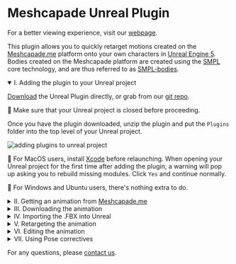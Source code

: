 # Meshcapade Unreal Plugin

<p class='hidden'>For a better viewing experience, visit our <a href='https://me.meshcapade.com/integrations/unreal'>webpage</a>.</p>

This plugin allows you to quickly retarget motions created on the [Meshcapade.me](https://me.meshcapade.com/) platform onto your own characters in [Unreal Engine 5](https://www.unrealengine.com/en-US/download). Bodies created on the Meshcapade platform are created using the [SMPL](https://smpl.is.tue.mpg.de/) core technology, and are thus referred to as [SMPL-bodies](https://smpl.is.tue.mpg.de/license.html).

<details open>
<summary>I. Adding the plugin to your Unreal project</summary>

[Download](https://github.com/Meshcapade/mc-unreal/releases/latest/download/mc-unreal.zip) the Unreal Plugin directly, or grab from our [git repo](https://github.com/Meshcapade/mc-unreal).

📝 Make sure that your Unreal project is closed before proceeding.  

Once you have the plugin downloaded, unzip the plugin and put the `Plugins` folder into the top level of your Unreal project.

![adding plugins to unreal project](images/readme_plugins.gif) 

📝 For MacOS users, install [Xcode](https://apps.apple.com/us/app/xcode/id497799835?mt=12) before relaunching.  When opening your Unreal project for the first time after adding the plugin, a warning will pop up asking you to rebuild missing modules.  Click `Yes` and continue normally.

📝 For Windows and Ubuntu users, there's nothing extra to do.

</details>

<details>
<summary>II. Getting an animation from <a href='https://me.meshcapade.com' target='_blank'>Meshcapade.me</a></summary>

Currently, there are two ways to get animations from [Meshcapade.me](https://me.meshcapade.com/):
- [Motion from video](https://me.meshcapade.com/from-videos) - extract the human motion from a video.

- [Motion from text](https://me.meshcapade.com/editor) - find a human motion in our library of thousands of motions.

### A. [Motion from video](https://me.meshcapade.com/from-videos)
To get an animation from a video, visit the Meshcapade [motion from video](https://me.meshcapade.com/from-videos) page.  Follow the prompts until you've created an animated avatar.

![from video](images/readme_afv00.png)

### B. [Motion from text](https://me.meshcapade.com/editor)
To search for a motion from our motion library, visit the Meshcapade [editor](https://me.meshcapade.com/editor) page. On the top right, there is a search box where you can find animation.  Once you've found the animation you want, save the avatar into your vault.

![from text](images/readme_tmr00.png) 

</details>

<details id='downloading'>
<summary>III. Downloading the animation </summary>

Go to your [avatar vault](https://me.meshcapade.com/vault), and click the `...` on the top right corner of the avatar containing the motion you'd like to download.  In the download options, make sure that `file format` is `.FBX` (`.OBJ` has no motion) and that `Pose/Motion` is `Captured Motion`.  For `compatibility mode`, select `Unreal - no blend shapes` if you're only interested in the motion which will make the import process faster.  Choose `Unreal` if you want to use [Pose Correctives](#pose-correctives).

![download](images/readme_download00.png)

</details>

<details id='importing'>
<summary>IV. Importing the .FBX into Unreal</summary>

With the .FBX downloaded, import it into your unreal project (File > Import).

Set the skeleton to `SK_MeshcapadeBody`.  If you don't see it, then click the gear next to the search box and make sure `Show Plugin Content` is checked.  In the content browser, `SK_MeshcapadeBody` is located here: `Content/Plugins/Meshcapade/Meshes/SK_MeshcapadeBody`.

![import00](images/readme_import00.png)


📝 Make sure that `Import Animation` is checked.

📝 If you’re interested in the [Pose Correctives](#pose-correctives), you also need to use the check `Import Morph Targets`.

![import00](images/readme_import03.png)

📝 If you are importing a single frame .FBX, for example if you [created a SMPL-body from an image](https://me.meshcapade.com/from-photos), also check `Use T0 As Ref Pose`.
</details>

<details>
<summary>V. Retargeting the animation</summary>

One thing you may want to do is retarget the motion from the SMPL-body onto the body of your character.  To do so, you will need a retargeter.  Retargeters require two IK rigs: one for the source body, the SMPL-body in this case, and one for the target body - your character.  The Meshcapade Unreal plugin comes with a sample retargeter for the Unreal mannequin, including an IK rig for the SMPL-body and an IK rig for the Unreal mannequin.  If you already have a retargeter from the Unreal mannequin to your character, then this will provide a straightforward way to get motion from a SMPL-body directly onto your character.   

### A. Making your own IK rig

If you want to make a retargeter, the first thing you need to do is make an IK Rig for your character.  In the top right corner of the Content Browser, click on `Settings` and make sure `Show Plugin Content` is checked.  Then open `Plugins` > `Meshcapade Content` > `Rigs`.  Duplicate the `IK_Manniquen` rig.

![ik rig0](images/readme_ikrig00.png)

If your character's skeleton follows the UE5 character convention, you only need to change the preview skeletal mesh to your character.  If you're using a UE4 character, you may need to change the `End Bone` of the `Spine` IK chain to `spine_03`.

![ik rig1](images/readme_ikrig01.png)

For more information on this subject, see the Unreal documentation on [IK Rig Animation Retargeting](https://docs.unrealengine.com/5.3/en-US/ik-rig-animation-retargeting-in-unreal-engine/).

### B. Making your own retargeter
Once you have the IK rig for your character created, you can make a retargeter.  Right-click in the Content Browser and type `retargeter` or go to `Animation` > `Retargeting` > `IK Retargeter`.  Double-click the newly created retargeter.

A retargeter contains two IK rigs and the relationship between them.  Set the two IK rigs in the details panel.

![retarget0](images/readme_retarget00.png)

The poses of the two skeletons need to match as well.  To do this, change the display mode to `Edit Retarget Pose` on the top left.  Then rotate the bones of the source and/or the target until the angles match one another as closely as possible.

![retarget1](images/readme_retarget01.png)

Finally, the chains of the two IK rigs need to be correlated.  There are several ways to do this, but if you copied the Unreal mannequin all you need to do is click `Auto-Map Chains` > `Map All (Exact)`.

![retarget2](images/readme_retarget02.png)

For more information on this subject, see the Unreal documentation on [IK Rig Animation Retargeting](https://docs.unrealengine.com/5.3/en-US/ik-rig-animation-retargeting-in-unreal-engine/).

### C. Retargeting animation
Now that the retargeter is built, it can be used to retarget any number of animations between the SMPL-body and the body of your character.  To do so, simply right-click on an animation file (it will have a dark green bar in the middle of it), and select `Retarget Animation Assets` > `Duplicate and Retarget Animation Assets/Blueprints`.

![retarget4](images/readme_retarget04.png)

Select the retargeter you'd like to use.

![retareget5](images/readme_retarget05.png)

This process will create a new animation asset for your character.  Here's an example of the retargeted animation next to the original animation.

[![Retargeting Example](images/readme_preview_retargetingexample.png)](https://youtu.be/dDYhbGmUmCA "Retarget Example")

</details>

<details>
<summary>VI. Editing the animation</summary>

If the animation doesn't look right on your character, there are two options:  
1. The first is to go back to the platform and try to get something more suitable.  You can go to the [motion from video](https://me.meshcapade.com/from-videos) page and upload a different video to get different results, or you can go to the [motion from text](https://me.meshcapade.com/editor) section of the editor and try to search for a more suitable animation using a different prompt.
2. The second thing you can do is edit the animation after the fact, and there are several ways to do this.  An easy way to do this which also gives you lots of control, is to use a control rig that has a forward and backward solver.

The control rig that comes with the third-person template, which we also ship with the plugin, is sufficient for this.  In the content browser, go to `Plugins` > `Meshcapade Content` > `Rigs` and duplicate the `CR_Mannequin_Body` rig.

![controlrig0](images/readme_controlrig00.png)

You will have to make edits to this control rig depending on how different your character's skeleton is from the Unreal conventional skeleton.

In the `Preview Scene Settings`, change the preview mesh to that of your character.

If you are retargeting a UE4 character, for example, you would need to make a few changes to the skeleton.  In the Rig Hierarchy, you can rearrange bones by clicking and dragging them.  The spine, neck, and hands are in different places in the UE4 and UE5 conventional skeletons.  You would need to make the following changes:
- Move `clavicle_l`, `clavicle_r` and `neck_01` to be underneath `spine_03`
- Move `head` to be underneath `neck_01`
- On both hands, move `index_01`, `middle_01`, `ring_01`, and `pinky_01` to be direct children of their corresponding `hand` bones.

![controlrig1](images/readme_controlrig01.png)

For more information on this subject, see the Unreal documentation on [Control Rig](https://docs.unrealengine.com/5.3/en-US/control-rig-in-unreal-engine/).

Once you have a control rig that works with your character, you can bake the animation onto that control rig.  Make a new level sequence by right-clicking and typing `level sequence` or going to `Cinematics` > `Level Sequence`.  Drag the animation asset into your level, select it, and then in the sequencer select `+Track` > `Actor To Sequencer` > `<your animation asset>`.

Click the `+` to the right of `Animation` and add your animation asset.

Right-click on the top node of your animation in the track panel and choose `Bake to Control Rig` > `<your control rig>`.  Click `Create`.

Note: the animation will only bake what's between the red and green markers on the timeline.  If you want to trim the animation, you can do it by moving the markers.

[![Animation Editing Example 1](images/readme_preview_animediting0.png)](https://youtu.be/FoIkByz4ePU "Animation Editing Example 1")

Select the new control rig layer on the track, right-click, and choose `Add Section` > `Additive`.  This will allow you to add an animation on top of the existing animation.

![anim editing1](images/readme_animediting00.png)

At this point, you can spend as little or as much time as you'd like to make the animation do what you want to do. In the example below, I tweak the height of the global control so that the character doesn't clip the ground as much as he bends forward.  You could then fix the hands and fingers or, cartoony motion, etc.

[![Animation Editing Example 2](images/readme_preview_animediting1.png)](https://youtu.be/tRF8h6V9KIw "Animation Editing Example 2")

Once you're happy with your animation, the last step is to bake it.  Right-click on the top node in the track panel, choose `Bake Animation Sequence`, and save it.  Now your edited animation can be used as normal.

![anim editing1](images/readme_animediting01.png)

</details>

<details id='pose-correctives'>
<summary>VII. Using Pose correctives</summary>

Pose correctives allow for real-time calculation of pose-based deformations to SMPL-bodies.  They are a complex set of blend shapes that we apply based on the pose of the skeleton.  This achieves much more realistic soft tissue deformation than the traditional skinning method.  They are also extremely easy to apply to actor blueprints.

[![Pose Corrective Explanation](images/readme_preview_posecorrective0.png)](https://youtu.be/CxJnpEXfjG0 "Pose Corrective Explanation")

<center> 
<span style="font-size:.9em;">

_In the example above, the body on the left shows the motion with the pose correctives applied, <br>and the body on the right shows the pose correctives without the motion._

</span>
</center>

📝 To be able to use pose correctives, make sure you enable `Import Morph Targets` in the [import step](#importing) when you import a SMPL-body.

To enable pose correctives on blueprint actor, add a skeletal mesh component that contains a SMPL-body, then add the `Pose Correctives` actor component to the same blueprint.

[![Adding Pose Correctives](images/readme_preview_posecorrective1.png)](https://youtu.be/ZKWhLW5n00c "Adding Pose Correctives")

The example below has two bodies overlapping to illustrate the result further.  The orange body doesn't have pose correctives, the textured body does.

[![Pose Correctives in Unreal](images/readme_preview_posecorrective2.png)](https://youtu.be/3F3ReRXnuV4 "Pose Correctives in Unreal")
</details>

For any questions, please [contact us](https://meshcapade.com/contact).
